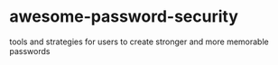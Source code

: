 # awesome-password-security
tools and strategies for users to create stronger and more memorable passwords
